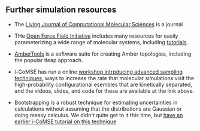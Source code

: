 ## Further simulation resources

- The [Living Journal of Computational Molecular Sciences](https://livecomsjournal.org/) is a journal 

- THe [Open Force Field Initiative](https://openforcefield.org/) includes many resources for easily parameterizing a wide range of molecular systems, including [tutorials](https://docs.openforcefield.org/projects/toolkit).

- [AmberTools](https://ambermd.org/) is a software suite for creating Amber topologies, including the popular tleap approach.

- i-CoMSE has run a online [workshop intrpducing advanced sampling techniques](https://github.com/icomse/3rd_workshop_advanced_sampling), ways to increase the
 rate that molecular simulations visit the high-probability configurational esembles that are kinetically separated, and the videos, slides, and code for these are available at the link above.

- Bootstrapping is a robust technique for estimating uncertainties in calculations without assuming that the distributions are Gaussian or doing messy calculus.
  We didn't quite get to it this time, but [have an earlier i-CoMSE tutorial on this technique](https://github.com/icomse/mcmd_summer_2022/blob/main/bootstrapping/README.md)

